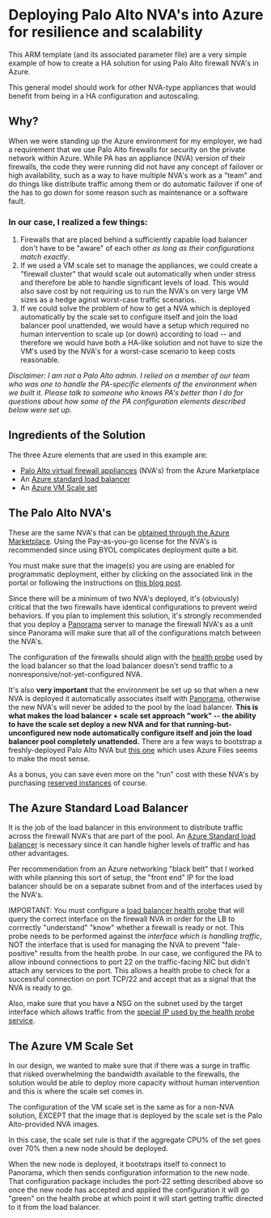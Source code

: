 # Deploying Palo Alto NVA's into Azure for resilience and scalability

This ARM template (and its associated parameter file) are a very simple example of how to create a HA solution for using Palo Alto firewall NVA's in Azure.  

This general model should work for other NVA-type appliances that would benefit from being in a HA configuration and autoscaling.

## Why?

When we were standing up the Azure environment for my employer, we had a requirement that we use Palo Alto firewalls for security on the private network within Azure.  While PA has an appliance (NVA) version of their firewalls, the code they were running did not have any concept of failover or high availability, such as a way to have multiple NVA's work as a "team" and do things like distribute traffic among them or do automatic failover if one of the has to go down for some reason such as maintenance or a software fault.

### In our case, I realized a few things:

1. Firewalls that are placed behind a sufficiently capable load balancer don't have to be "aware" of each other *as long as their configurations match exactly*.
2. If we used a VM scale set to manage the appliances, we could create a "firewall cluster" that would scale out automatically when under stress and therefore be able to handle significant levels of load.  This would also save cost by not requiring us to run the NVA's on very large VM sizes as a hedge aginst worst-case traffic scenarios.
3. If we could solve the problem of how to get a NVA which is deployed automatically by the scale set to configure itself and join the load balancer pool unattended, we would have a setup which required no human intervention to scale up (or down) according to load -- and therefore we would have both a HA-like solution and not have to size the VM's used by the NVA's for a worst-case scenario to keep costs reasonable.

*Disclaimer: I am not a Palo Alto admin.  I relied on a member of our team who was one to handle the PA-specific elements of the environment when we built it.  Please talk to someone who knows PA's better than I do for questions about how some of the PA configuration elements described below were set up.*

## Ingredients of the Solution

The three Azure elements that are used in this example are:

* [Palo Alto virtual firewall appliances](https://www.paloaltonetworks.com/resources/datasheets/vm-series-for-microsoft-azure.html) (NVA's) from the Azure Marketplace
* An [Azure standard load balancer](https://docs.microsoft.com/en-us/azure/load-balancer/skus)
* An [Azure VM Scale set](https://docs.microsoft.com/en-us/azure/virtual-machine-scale-sets/overview)

## The Palo Alto NVA's

These are the same NVA's that can be [obtained through the Azure Marketplace](https://azuremarketplace.microsoft.com/en-us/marketplace/apps/paloaltonetworks.vmseries-ngfw?tab=Overview).  Using the Pay-as-you-go license for the NVA's is recommended since using BYOL complicates deployment quite a bit.

You must make sure that the image(s) you are using are enabled for programmatic deployment, either by clicking on the associated link in the portal or following the instructions on [this blog post](http://blog.turtlesystems.co.uk/2018/10/16/Enabling-Programmatic-Access-in-Azure).

Since there will be a minimum of two NVA's deployed, it's (obviously) critical that the two firewalls have identical configurations to prevent weird behaviors.
If you plan to implement this solution, it's strongly recommended that you deploy a [Panorama](https://www.paloaltonetworks.com/network-security/panorama) server to manage the firewall NVA's as a unit since Panorama will make sure that all of the configurations match between the NVA's.

The configuration of the firewalls should align with the [health probe](https://docs.microsoft.com/en-us/azure/load-balancer/load-balancer-custom-probe-overview) used by the load balancer so that the load balancer doesn't send traffic to a nonresponsive/not-yet-configured NVA.

It's also **very important** that the environment be set up so that when a new NVA is deployed it automatically associates itself with [Panorama](https://www.paloaltonetworks.com/network-security/panorama), otherwise the new NVA's will never be added to the pool by the load balancer.  **This is what makes the load balancer + scale set approach "work" -- the ability to have the scale set deploy a new NVA and for that running-but-unconfigured new node automatically configure itself and join the load balancer pool completely unattended.**  There are a few ways to bootstrap a freshly-deployed Palo Alto NVA but [this one](https://docs.paloaltonetworks.com/vm-series/8-1/vm-series-deployment/bootstrap-the-vm-series-firewall/bootstrap-the-vm-series-firewall-in-azure.html) which uses Azure Files seems to make the most sense.

As a bonus, you can save even more on the "run" cost with these NVA's by purchasing [reserved instances](https://azure.microsoft.com/en-us/pricing/reserved-vm-instances/) of course.

## The Azure Standard Load Balancer

It is the job of the load balancer in this environment to distribute traffic across the firewall NVA's that are part of the pool.  An [Azure Standard load balancer](https://docs.microsoft.com/en-us/azure/load-balancer/skus) is necessary since it can handle higher levels of traffic and has other advantages.

Per recommendation from an Azure networking "black belt" that I worked with while planning this sort of setup, the "front end" IP for the load balancer should be on a separate subnet from and of the interfaces used by the NVA's.

IMPORTANT: You must configure a [load balancer health probe](https://docs.microsoft.com/en-us/azure/load-balancer/load-balancer-custom-probe-overview) that will query the correct interface on the firewall NVA in order for the LB to corrrectly "understand" "know" whether a firewall is ready or not.  This probe needs to be performed against the _interface which is handling traffic_, NOT the interface that is used for managing the NVA to prevent "fale-positive" results from the health probe.  In our case, we configured the PA to allow inbound connections to port 22 on the traffic-facing NIC but didn't attach any services to the port.  This allows a health probe to check for a successful connection on port TCP/22 and accept that as a signal that the NVA is ready to go.

Also, make sure that you have a NSG on the subnet used by the target interface which allows traffic from the [special IP used by the health probe service](https://docs.microsoft.com/en-us/azure/virtual-network/what-is-ip-address-168-63-129-16).

## The Azure VM Scale Set

In our design, we wanted to make sure that if there was a surge in traffic that risked overwhelming the bandwidth available to the firewalls, the solution would be able to deploy more capacity without human intervention and this is where the scale set comes in.

The configuration of the VM scale set is the same as for a non-NVA solution, EXCEPT that the image that is deployed by the scale set is the Palo Alto-provided NVA images.

In this case, the scale set rule is that if the aggregate CPU% of the set goes over 70% then a new node should be deployed.

When the new node is deployed, it bootstraps itself to connect to Panorama, which then sends configuration information to the new node.  That configuration package includes the port-22 setting described above so once the new node has accepted and applied the configuration it will go "green" on the health probe at which point it will start getting traffic directed to it from the load balancer.

